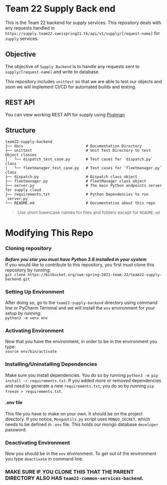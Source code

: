 # Team 22 Supply Back end
This is the Team 22 backend for supply services. This repository deals with any requests handled in `https://supply.team22.sweispring21.tk/api/v1/supply/[request-name]` for `supply` services.

## Objective ##
The objective of `Supply Backend` is to handle any requests sent to `supply/[request-name]` and write to database.

This repository includes `unittest` so that we are able to test our objects and soon we will implement CI/CD for  automated builds and testing.

## REST API ## 
You can view working REST API for supply using [Postman]()

## Structure ##
```
team22-supply-backend
├── docs                            # Documentation Directory
├── unittest                        # Unit Test Directory to test Object classes                     
│   └── dispatch_test_case.py       # Test cases for `dispatch.py` class
│   └── fleetmanager_test_case.py   # Test cases for `fleetmanager.py` class
├── dispatch.py                     # Dispatch class object
├── fleetmanager.py                 # FleetManager class object
├── server.py                       # The main Python endpoints server for supply cloud
├── requirements.txt                # Python Dependencies to run `server.py`
└── README.md                       # Documentation about this repo
```

> Use short lowercase names for files and folders except for
> `README.md`

# Modifying This Repo
### Cloning repository
***Before you star you must have Python 3.8 installed in your system***  
If you would like to contribute to this repository, you first must clone this repository by running:  
```git clone https://bitbucket.org/swe-spring-2021-team-22/team22-supply-backend.git```  

### Setting Up Environment
After doing so, go to the `team22-supply-backend` directory using command line or PyCharm Terminal and we will install the `env` environment for your setup by running:  
`python3 -m venv env`  
  
### Activating Environment
Now that you have the environment, in order to be in the environment you type:  
`source env/bin/activate`  
  
### Installing/Uninstalling Dependencies
Make sure you install dependencies. You do so by running `python3 -m pip install -r requirements.txt`. If you added more or removed dependencies and need to generate a new `requirements.txt`, you do so by running `pip freeze > requirements.txt`.

#### .env file ####
This file you have to make on your own. It should be on the project directory. If you notice, `MongoUtils.py` script uses `MONGO_SECRET`, which needs to be defined in `.env` file. This holds our mongo database `developer` password.

### Deactivating Environment
Now you should be in the `env` environment. To get out of the environment you type `deactivate` in command line.


### MAKE SURE IF YOU CLONE THIS THAT THE PARENT DIRECTORY ALSO HAS `team22-common-services-backend`.